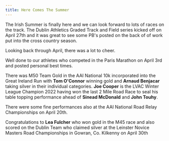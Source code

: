 ```yaml
---
title: Here Comes The Summer
---
```


<p>The Irish Summer is finally here and we can look forward to lots of races on the track. The Dublin Athletics Graded Track and Field series kicked off on April 27th and it was great to see some PB's posted on the back of of work put into the cross country season.</p> 

<p>Looking back through April, there was a lot to cheer.</a></p> 

<p>Well done to our athletes who competed in the Paris Marathon on April 3rd and posted personal best times.</p> 

<p>There was M50 Team Gold in the AAI National 10k incorporated into the Great Ireland Run</a> with <b>Tom O'Connor</b> winning gold and <b>Arnaud Benjacar</b> taking silver in their individual categories. <b>Joe Cooper</b> is the LVAC Winter League Champion 2022</a> having won the last 2 Mile Road Race to seal his table topping performance ahead of <b>Sinead McDonald</b> and <b>John Touhy</b>.</p>


<p>There were some fine performances also at the AAI National Road Relay Championships on April 20th.</p>

<p>Congratulations to <b>Lea Fulcher</b> who won gold in the M45 race and also scored on the Dublin Team who claimed silver at the Leinster Novice Masters Road Championships</a> in Gowran, Co. Kilkenny on April 30th</p>

